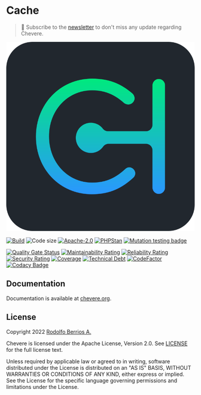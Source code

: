# Cache

> 🔔 Subscribe to the [newsletter](https://chv.to/chevere-newsletter) to don't miss any update regarding Chevere.

![Chevere](chevere.svg)

[![Build](https://img.shields.io/github/workflow/status/chevere/cache/Test?style=flat-square)](https://github.com/chevere/cache/actions)
![Code size](https://img.shields.io/github/languages/code-size/chevere/cache?style=flat-square)
[![Apache-2.0](https://img.shields.io/github/license/chevere/cache?style=flat-square)](LICENSE)
[![PHPStan](https://img.shields.io/badge/PHPStan-level%209-blueviolet?style=flat-square)](https://phpstan.org/)
[![Mutation testing badge](https://img.shields.io/endpoint?style=flat-square&url=https%3A%2F%2Fbadge-api.stryker-mutator.io%2Fgithub.com%2Fchevere%2Fcache%2F0.4)](https://dashboard.stryker-mutator.io/reports/github.com/chevere/cache/0.4)

[![Quality Gate Status](https://sonarcloud.io/api/project_badges/measure?project=chevere_cache&metric=alert_status)](https://sonarcloud.io/dashboard?id=chevere_cache)
[![Maintainability Rating](https://sonarcloud.io/api/project_badges/measure?project=chevere_cache&metric=sqale_rating)](https://sonarcloud.io/dashboard?id=chevere_cache)
[![Reliability Rating](https://sonarcloud.io/api/project_badges/measure?project=chevere_cache&metric=reliability_rating)](https://sonarcloud.io/dashboard?id=chevere_cache)
[![Security Rating](https://sonarcloud.io/api/project_badges/measure?project=chevere_cache&metric=security_rating)](https://sonarcloud.io/dashboard?id=chevere_cache)
[![Coverage](https://sonarcloud.io/api/project_badges/measure?project=chevere_cache&metric=coverage)](https://sonarcloud.io/dashboard?id=chevere_cache)
[![Technical Debt](https://sonarcloud.io/api/project_badges/measure?project=chevere_cache&metric=sqale_index)](https://sonarcloud.io/dashboard?id=chevere_cache)
[![CodeFactor](https://www.codefactor.io/repository/github/chevere/cache/badge)](https://www.codefactor.io/repository/github/chevere/cache)
[![Codacy Badge](https://app.codacy.com/project/badge/Grade/b956754f8ff04aaa9ca24a6e4cc21661)](https://www.codacy.com/gh/chevere/cache/dashboard)

## Documentation

Documentation is available at [chevere.org](https://chevere.org/packages/cache).

## License

Copyright 2022 [Rodolfo Berrios A.](https://rodolfoberrios.com/)

Chevere is licensed under the Apache License, Version 2.0. See [LICENSE](LICENSE) for the full license text.

Unless required by applicable law or agreed to in writing, software distributed under the License is distributed on an "AS IS" BASIS, WITHOUT WARRANTIES OR CONDITIONS OF ANY KIND, either express or implied. See the License for the specific language governing permissions and limitations under the License.
